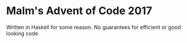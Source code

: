 # Malm's Advent of Code 2017

Written in Haskell for some reason. No guarantees for efficient or good looking code
